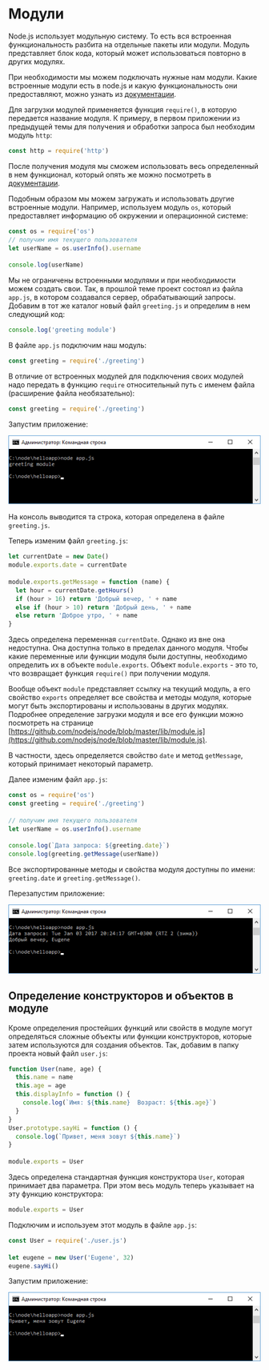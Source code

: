 # Модули

Node.js использует модульную систему. То есть вся встроенная функциональность разбита на отдельные пакеты или модули. Модуль представляет блок кода, который может использоваться повторно в других модулях.

При необходимости мы можем подключать нужные нам модули. Какие встроенные модули есть в node.js и какую функциональность они предоставляют, можно узнать из [документации](https://nodejs.org/api/).

Для загрузки модулей применяется функция `require()`, в которую передается название модуля. К примеру, в первом приложении из предыдущей темы для получения и обработки запроса был необходим модуль `http`:

```js
const http = require('http')
```

После получения модуля мы сможем использовать весь определенный в нем функционал, который опять же можно посмотреть в [документации](https://nodejs.org/api/http.html).

Подобным образом мы можем загружать и использовать другие встроенные модули. Например, используем модуль `os`, который предоставляет информацию об окружении и операционной системе:

```js
const os = require('os')
// получим имя текущего пользователя
let userName = os.userInfo().username

console.log(userName)
```

Мы не ограничены встроенными модулями и при необходимости можем создать свои. Так, в прошлой теме проект состоял из файла `app.js`, в котором создавался сервер, обрабатывающий запросы. Добавим в тот же каталог новый файл `greeting.js` и определим в нем следующий код:

```js
console.log('greeting module')
```

В файле `app.js` подключим наш модуль:

```js
const greeting = require('./greeting')
```

В отличие от встроенных модулей для подключения своих модулей надо передать в функцию `require` относительный путь с именем файла (расширение файла необязательно):

```js
const greeting = require('./greeting')
```

Запустим приложение:

![Консольс приложением](2.1.png)

На консоль выводится та строка, которая определена в файле `greeting.js`.

Теперь изменим файл `greeting.js`:

```js
let currentDate = new Date()
module.exports.date = currentDate

module.exports.getMessage = function (name) {
  let hour = currentDate.getHours()
  if (hour > 16) return 'Добрый вечер, ' + name
  else if (hour > 10) return 'Добрый день, ' + name
  else return 'Доброе утро, ' + name
}
```

Здесь определена переменная `currentDate`. Однако из вне она недоступна. Она доступна только в пределах данного модуля. Чтобы какие переменные или функции модуля были доступны, необходимо определить их в объекте `module.exports`. Объект `module.exports` - это то, что возвращает функция `require()` при получении модуля.

Вообще объект `module` представляет ссылку на текущий модуль, а его свойство `exports` определяет все свойства и методы модуля, которые могут быть экспортированы и использованы в других модулях. Подробнее определение загрузки модуля и все его функции можно посмотреть на странице [https://github.com/nodejs/node/blob/master/lib/module.js](https://github.com/nodejs/node/blob/master/lib/module.js).

В частности, здесь определяется свойство `date` и метод `getMessage`, который принимает некоторый параметр.

Далее изменим файл `app.js`:

```js
const os = require('os')
const greeting = require('./greeting')

// получим имя текущего пользователя
let userName = os.userInfo().username

console.log(`Дата запроса: ${greeting.date}`)
console.log(greeting.getMessage(userName))
```

Все экспортированные методы и свойства модуля доступны по имени: `greeting.date` и `greeting.getMessage()`.

Перезапустим приложение:

![Перезапуск приложения](2.3.png)

## Определение конструкторов и объектов в модуле

Кроме определения простейших функций или свойств в модуле могут определяться сложные объекты или функции конструкторов, которые затем используются для создания объектов. Так, добавим в папку проекта новый файл `user.js`:

```js
function User(name, age) {
  this.name = name
  this.age = age
  this.displayInfo = function () {
    console.log(`Имя: ${this.name}  Возраст: ${this.age}`)
  }
}
User.prototype.sayHi = function () {
  console.log(`Привет, меня зовут ${this.name}`)
}

module.exports = User
```

Здесь определена стандартная функция конструктора `User`, которая принимает два параметра. При этом весь модуль теперь указывает на эту функцию конструктора:

```js
module.exports = User
```

Подключим и используем этот модуль в файле `app.js`:

```js
const User = require('./user.js')

let eugene = new User('Eugene', 32)
eugene.sayHi()
```

Запустим приложение:

![Консоль с приложением](2.8.png)
